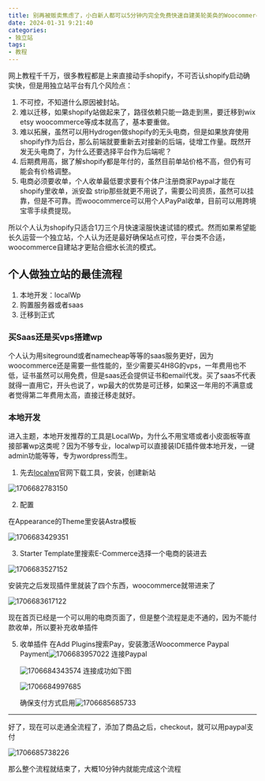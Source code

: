 ```yaml
---
title: 别再被贩卖焦虑了，小白新人都可以5分钟内完全免费快速自建美轮美奂的Woocommerce独立站（2024年）
date: 2024-01-31 9:21:40
categories: 
- 独立站
tags:
- 教程
---
```

网上教程千千万，很多教程都是上来直接动手shopify，不可否认shopify启动确实快，但是用独立站平台有几个风险点：

1. 不可控，不知道什么原因被封站。
2. 难以迁移，如果shopify站做起来了，路径依赖只能一路走到黑，要迁移到wix etsy woocommerce等成本就高了，基本要重做。
3. 难以拓展，虽然可以用Hydrogen做shopify的无头电商，但是如果放弃使用shopify作为后台，那么前端就要重新去对接新的后端，徒增工作量。既然开发无头电商了，为什么还要选择平台作为后端呢？
4. 后期费用高，据了解shopify都是年付的，虽然目前单站价格不高，但仍有可能会有价格调整。
5. 电商必须要收单，个人收单最低要求要有个体户注册商家Paypal才能在shopify里收单，派安盈 strip那些就更不用说了，需要公司资质，虽然可以挂靠，但是不可靠。而woocommerce可以用个人PayPal收单，目前可以用跨境宝零手续费提现。

所以个人认为shopify只适合1刀三个月快速滚服快速试错的模式。然而如果希望能长久运营一个独立站，个人认为还是最好确保站点可控，平台类不合适，woocommerce自建站才更贴合细水长流的模式。

## 个人做独立站的最佳流程

1. 本地开发：localWp
2. 购置服务器或者saas
3. 迁移到正式

### 买Saas还是买vps搭建wp

个人认为用siteground或者namecheap等等的saas服务更好，因为woocommerce还是需要一些性能的，至少需要买4H8G的vps，一年费用也不低，证书虽然可以用免费，但是saas还会提供证书和email代发。买了saas不代表就得一直用它，开头也说了，wp最大的优势是可迁移，如果这一年用的不满意或者觉得第二年费用太高，直接迁移走就好。

### 本地开发

进入主题，本地开发推荐的工具是LocalWp，为什么不用宝塔或者小皮面板等直接部署wp这类呢？因为不够专业，localwp可以直接装IDE插件做本地开发，一键admin功能等等，专为wordpress而生。

1. 先去[localwp](https://localwp.com/)官网下载工具，安装，创建新站

![1706682783150](image/2024独立站starter/1706682783150.png)

2. 配置

在Appearance的Theme里安装Astra模板

![1706683429351](image/2024独立站starter/1706683429351.png)

3. Starter Template里搜索E-Commerce选择一个电商的装进去

![1706683527152](image/2024独立站starter/1706683527152.png)

安装完之后发现插件里就装了四个东西，woocommerce就带进来了

![1706683617122](image/2024独立站starter/1706683617122.png)

现在首页已经是一个可以用的电商页面了，但是整个流程是走不通的，因为不能付款收单，所以要补充收单插件

5. 收单插件
   在Add Plugins搜索Pay，安装激活Woocommerce Paypal Payment![1706683957022](image/2024独立站starter/1706683957022.png)
   连接Paypal

   ![1706684343574](image/2024独立站starter/1706684343574.png)
   连接成功如下图

   ![1706684997685](image/2024独立站starter/1706684997685.png)

   确保支付方式启用![1706685685733](image/2024独立站starter/1706685685733.png)

---

好了，现在可以走通全流程了，添加了商品之后，checkout，就可以用paypal支付

![1706685738226](image/2024独立站starter/1706685738226.png)

那么整个流程就结束了，大概10分钟内就能完成这个流程
